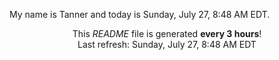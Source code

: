 My name is Tanner and today is Sunday, July 27, 8:48 AM EDT.

<p align="center">This <i>README</i> file is generated <b>every 3 hours</b>!</br>Last refresh: Sunday, July 27, 8:48 AM EDT<br /></p>
